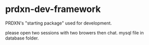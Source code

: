 prdxn-dev-framework
===================

PRDXN's "starting package" used for development.


please open two sessions with two browers then chat.
mysql file in database folder.
